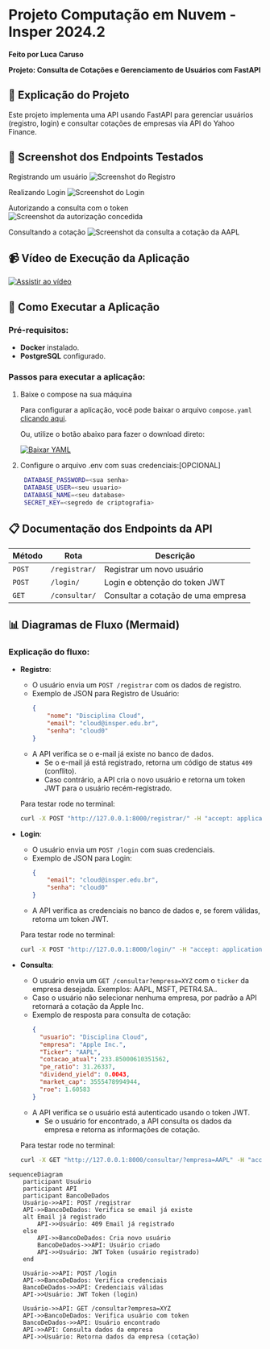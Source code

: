 # Projeto Computação em Nuvem - Insper 2024.2
**Feito por Luca Caruso**

**Projeto: Consulta de Cotações e Gerenciamento de Usuários com FastAPI**

## 📄 Explicação do Projeto
Este projeto implementa uma API usando FastAPI para gerenciar usuários (registro, login) e consultar cotações de empresas via API do Yahoo Finance.

## 📸 Screenshot dos Endpoints Testados
Registrando um usuário
![Screenshot do Registro](image.png)

Realizando Login
![Screenshot do Login](image-1.png)

Autorizando a consulta com o token
![Screenshot da autorização concedida](image-2.png)

Consultando a cotação
![Screenshot da consulta a cotação da AAPL](image-3.png)


## 📹 Vídeo de Execução da Aplicação
[![Assistir ao vídeo](https://fastapi.tiangolo.com/img/logo-margin/logo-teal.png)](https://youtu.be/l1l29sYtqLw)

## 🚀 Como Executar a Aplicação

### Pré-requisitos:
- **Docker** instalado.
- **PostgreSQL** configurado.

### Passos para executar a aplicação:

1. Baixe o compose na sua máquina


    Para configurar a aplicação, você pode baixar o arquivo `compose.yaml` [clicando aqui](./compose.yaml).

    Ou, utilize o botão abaixo para fazer o download direto:

    [![Baixar YAML](https://img.shields.io/badge/Baixar-YAML-blue?style=for-the-badge&logo=download&logoColor=white)](./compose.yaml)


2. Configure o arquivo .env com suas credenciais:[OPCIONAL]
   ```bash
    DATABASE_PASSWORD=<sua senha>
    DATABASE_USER=<seu usuario>
    DATABASE_NAME=<seu database>
    SECRET_KEY=<segredo de criptografia>
    ```

## 📋 Documentação dos Endpoints da API
| Método  | Rota          | Descrição                          |
|---------|---------------|------------------------------------|
| `POST`  | `/registrar/`  | Registrar um novo usuário          |
| `POST`  | `/login/`      | Login e obtenção do token JWT      |
| `GET`   | `/consultar/`  | Consultar a cotação de uma empresa |

## 📊 Diagramas de Fluxo (Mermaid)

### Explicação do fluxo:

- **Registro**:
  - O usuário envia um `POST /registrar` com os dados de registro.
  - Exemplo de JSON para Registro de Usuário:
    ```json
    {
        "nome": "Disciplina Cloud",
        "email": "cloud@insper.edu.br",
        "senha": "cloud0"
    }
    ```
  - A API verifica se o e-mail já existe no banco de dados.
    - Se o e-mail já está registrado, retorna um código de status `409` (conflito).
    - Caso contrário, a API cria o novo usuário e retorna um token JWT para o usuário recém-registrado.
    
  Para testar rode no terminal:
  ```bash
  curl -X POST "http://127.0.0.1:8000/registrar/" -H "accept: application/json" -H "Content-Type: application/json" -d "{\"nome\": \"Disciplina Cloud\", \"email\": \"cloud@insper.edu.br\", \"senha\": \"cloud0\"}"
  ```

- **Login**:
  - O usuário envia um `POST /login` com suas credenciais.
  - Exemplo de JSON para Login:
    ```json
    {
        "email": "cloud@insper.edu.br",
        "senha": "cloud0"
    }
  - A API verifica as credenciais no banco de dados e, se forem válidas, retorna um token JWT.
  
  Para testar rode no terminal:
  ```bash
  curl -X POST "http://127.0.0.1:8000/login/" -H "accept: application/json" -H "Content-Type: application/json" -d "{\"email\": \"cloud@insper.edu.br\", \"senha\": \"cloud0\"}"
  ```


- **Consulta**:
  - O usuário envia um `GET /consultar?empresa=XYZ` com o `ticker` da empresa desejada. Exemplos: AAPL, MSFT, PETR4.SA..
  - Caso o usuário não selecionar nenhuma empresa, por padrão a API retornará a cotação da Apple Inc.
  - Exemplo de resposta para consulta de cotação:
    ```json
    {
      "usuario": "Disciplina Cloud",
      "empresa": "Apple Inc.",
      "Ticker": "AAPL",
      "cotacao_atual": 233.85000610351562,
      "pe_ratio": 31.26337,
      "dividend_yield": 0.0043,
      "market_cap": 3555478994944,
      "roe": 1.60583
    }
  - A API verifica se o usuário está autenticado usando o token JWT.
    - Se o usuário for encontrado, a API consulta os dados da empresa e retorna as informações de cotação.
  
  Para testar rode no terminal:
  ```bash
  curl -X GET "http://127.0.0.1:8000/consultar/?empresa=AAPL" -H "accept: application/json" -H "Authorization: Bearer eyJhbGciOiJIUzI1NiIsInR5cCI6IkpXVCJ9.eyJzdWIiOjIsIm5hbWUiOiJEaXNjaXBsaW5hIENsb3VkIiwiaWF0IjoxNzMwNDI3MDY4fQ.y61gvTO8yH9WDmePsF3Psxz0YVAiyX1qI51ZeG-fvNY"
  ```


```mermaid
sequenceDiagram
    participant Usuário
    participant API
    participant BancoDeDados
    Usuário->>API: POST /registrar
    API->>BancoDeDados: Verifica se email já existe
    alt Email já registrado
        API->>Usuário: 409 Email já registrado
    else
        API->>BancoDeDados: Cria novo usuário
        BancoDeDados->>API: Usuário criado
        API->>Usuário: JWT Token (usuário registrado)
    end
    
    Usuário->>API: POST /login
    API->>BancoDeDados: Verifica credenciais
    BancoDeDados->>API: Credenciais válidas
    API->>Usuário: JWT Token (login)
    
    Usuário->>API: GET /consultar?empresa=XYZ
    API->>BancoDeDados: Verifica usuário com token
    BancoDeDados->>API: Usuário encontrado
    API->>API: Consulta dados da empresa
    API->>Usuário: Retorna dados da empresa (cotação)
